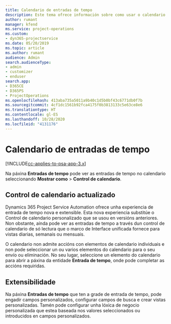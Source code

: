 ```yaml
---
title: Calendario de entradas de tempo
description: Este tema ofrece información sobre como usar o calendario de entradas de tempo.
author: rumant
manager: kfend
ms.service: project-operations
ms.custom:
- dyn365-projectservice
ms.date: 05/20/2019
ms.topic: article
ms.author: rumant
audience: Admin
search.audienceType:
- admin
- customizer
- enduser
search.app:
- D365CE
- D365PS
- ProjectOperations
ms.openlocfilehash: 413aba735a5011a9b40c1d5b0bf43c6771db0f7b
ms.sourcegitcommit: 4cf1dc1561b92fca4175f0b3813133c5e63ce8e6
ms.translationtype: HT
ms.contentlocale: gl-ES
ms.lasthandoff: 10/28/2020
ms.locfileid: "4131176"
---
```

# <a name="time-entry-calendar"></a>Calendario de entradas de tempo

[!INCLUDE[cc-applies-to-psa-app-3.x](../includes/cc-applies-to-psa-app-3x.md)]

Na páxina **Entradas de tempo** pode ver as entradas de tempo no calendario seleccionando **Mostrar como** \> **Control de calendario**.

## <a name="updated-calendar-control"></a>Control de calendario actualizado

Dynamics 365 Project Service Automation ofrece unha experiencia de entrada de tempo nova e extensible. Esta nova experiencia substitúe o Control de calendario personalizado que se usou en versións anteriores. Non obstante, aínda pode ver as entradas de tempo a través dun control de calendario de só lectura que o marco de Interface unificada fornece para vistas diarias, semanais ou mensuais.

O calendario non admite accións con elementos de calendario individuais e non pode seleccionar un ou varios elementos do calendario para o seu envío ou eliminación. No seu lugar, seleccione un elemento do calendario para abrir a páxina da entidade **Entrada de tempo**, onde pode completar as accións requiridas.

## <a name="extensibility"></a>Extensibilidade

Na páxina **Entradas de tempo** que ten a grade de entrada de tempo, pode engadir campos personalizados, configurar campos de busca e crear vistas personalizadas. Tamén pode configurar unha lóxica de negocio personalizada que estea baseada nos valores seleccionados ou introducidos en campos personalizados.
